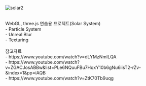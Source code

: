 
![solar2](https://github.com/km841/MySolarSystem/assets/56809638/0ab95cf1-de9e-4b80-a1fd-22d8bd6103cc)

<br/>
WebGL, three.js 연습용 프로젝트(Solar System)<br/>
- Particle System<br/>
- Unreal Blur<br/>
- Texturing<br/>

<br/>
참고자료<br/>
- https://www.youtube.com/watch?v=dLYMzNmILQA<br/>
- https://www.youtube.com/watch?v=ZGACJosABBw&list=PLe6NQuuFBu7HqxY10b6gNu6iisT2-rZv-&index=1&pp=iAQB <br/>
- https://www.youtube.com/watch?v=ZtK70Tb9uqg <br/>

